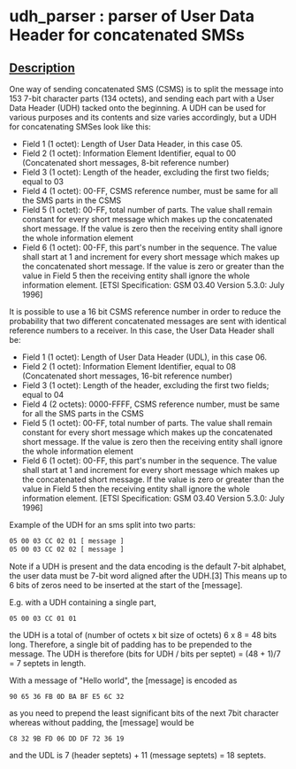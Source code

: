 # udh_parser : parser of User Data Header for concatenated SMSs

## [Description](https://en.wikipedia.org/wiki/Concatenated_SMS#Sending_a_concatenated_SMS_using_a_User_Data_Header)
One way of sending concatenated SMS (CSMS) is to split the message into 153 7-bit character parts (134 octets), and sending each part with a User Data Header (UDH) tacked onto the beginning. A UDH can be used for various purposes and its contents and size varies accordingly, but a UDH for concatenating SMSes look like this:

* Field 1 (1 octet): Length of User Data Header, in this case 05.
* Field 2 (1 octet): Information Element Identifier, equal to 00 (Concatenated short messages, 8-bit reference number)
* Field 3 (1 octet): Length of the header, excluding the first two fields; equal to 03
* Field 4 (1 octet): 00-FF, CSMS reference number, must be same for all the SMS parts in the CSMS
* Field 5 (1 octet): 00-FF, total number of parts. The value shall remain constant for every short message which makes up the concatenated short message. If the value is zero then the receiving entity shall ignore the whole information element
* Field 6 (1 octet): 00-FF, this part's number in the sequence. The value shall start at 1 and increment for every short message which makes up the concatenated short message. If the value is zero or greater than the value in Field 5 then the receiving entity shall ignore the whole information element. [ETSI Specification: GSM 03.40 Version 5.3.0: July 1996]

It is possible to use a 16 bit CSMS reference number in order to reduce the probability that two different concatenated messages are sent with identical reference numbers to a receiver. In this case, the User Data Header shall be:

* Field 1 (1 octet): Length of User Data Header (UDL), in this case 06.
* Field 2 (1 octet): Information Element Identifier, equal to 08 (Concatenated short messages, 16-bit reference number)
* Field 3 (1 octet): Length of the header, excluding the first two fields; equal to 04
* Field 4 (2 octets): 0000-FFFF, CSMS reference number, must be same for all the SMS parts in the CSMS
* Field 5 (1 octet): 00-FF, total number of parts. The value shall remain constant for every short message which makes up the concatenated short message. If the value is zero then the receiving entity shall ignore the whole information element
* Field 6 (1 octet): 00-FF, this part's number in the sequence. The value shall start at 1 and increment for every short message which makes up the concatenated short message. If the value is zero or greater than the value in Field 5 then the receiving entity shall ignore the whole information element. [ETSI Specification: GSM 03.40 Version 5.3.0: July 1996]

Example of the UDH for an sms split into two parts:
```sh
05 00 03 CC 02 01 [ message ] 
05 00 03 CC 02 02 [ message ]
```
Note if a UDH is present and the data encoding is the default 7-bit alphabet, the user data must be 7-bit word aligned after the UDH.[3] This means up to 6 bits of zeros need to be inserted at the start of the [message].

E.g. with a UDH containing a single part,

`05 00 03 CC 01 01`

the UDH is a total of (number of octets x bit size of octets) 6 x 8 = 48 bits long. Therefore, a single bit of padding has to be prepended to the message. The UDH is therefore (bits for UDH / bits per septet) = (48 + 1)/7 = 7 septets in length.

With a message of "Hello world", the [message] is encoded as

 `90 65 36 FB 0D BA BF E5 6C 32`
 
as you need to prepend the least significant bits of the next 7bit character whereas without padding, the [message] would be

 `C8 32 9B FD 06 DD DF 72 36 19`

and the UDL is 7 (header septets) + 11 (message septets) = 18 septets.

